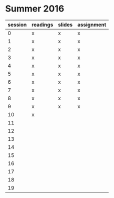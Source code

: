 # Summer 2016

| session | readings | slides | assignment |
| ------- | -------- | ------ | ---------- |
| 0       | x        | x      | x          |
| 1       | x        | x      | x          |
| 2       | x        | x      | x          |
| 3       | x        | x      | x          |
| 4       | x        | x      | x          |
| 5       | x        | x      | x          |
| 6       | x        | x      | x          |
| 7       | x        | x      | x          |
| 8       | x        | x      | x          |
| 9       | x        | x      | x          |
| 10      | x        |        |            |
| 11      |          |        |            |
| 12      |          |        |            |
| 13      |          |        |            |
| 14      |          |        |            |
| 15      |          |        |            |
| 16      |          |        |            |
| 17      |          |        |            |
| 18      |          |        |            |
| 19      |          |        |            |
